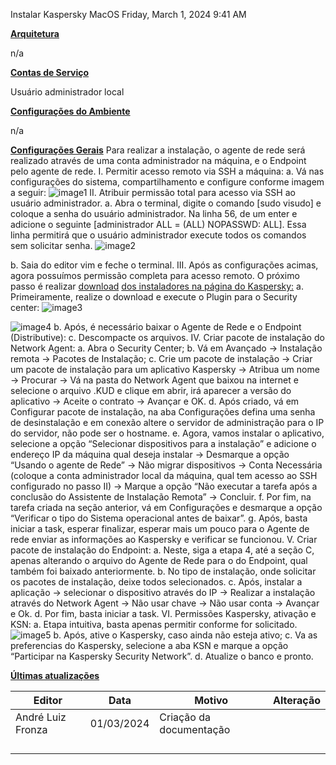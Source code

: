 Instalar Kaspersky MacOS
Friday, March 1, 2024
9:41 AM

**<u>Arquitetura</u>**

n/a

**<u>Contas de Serviço</u>**

Usuário administrador local

**<u>Configurações do Ambiente</u>**

n/a

**<u>Configurações Gerais</u>**
Para realizar a instalação, o agente de rede será realizado através de uma conta administrador na máquina, e o Endpoint pelo agente de rede.
I. Permitir acesso remoto via SSH a máquina:
a\. Vá nas configurações do sistema, compartilhamento e configure conforme imagem a seguir:
![image1](../../../_resources/image1-18.png)
II\. Atribuir permissão total para acesso via SSH ao usuário administrador.
a\. Abra o terminal, digite o comando \[sudo visudo\] e coloque a senha do usuário administrador.
Na linha 56, de um enter e adicione o seguinte \[administrador ALL = (ALL) NOPASSWD: ALL\]. Essa linha permitirá que o usuário administrador execute todos os comandos sem solicitar senha.
![image2](../../../_resources/image2-10.png)

b\. Saia do editor vim e feche o terminal.
III\. Após as configurações acimas, agora possuímos permissão completa para acesso remoto. O próximo passo é realizar [download](https://www.kaspersky.com/small-to-medium-business-security/downloads/endpoint?icid=gl_sup-site_trd_ona_oth__onl_b2b_klsupport_tri-dl____kes___) <u>dos instaladores na página do Kaspersky:</u>
a\. Primeiramente, realize o download e execute o Plugin para o Security center:
![image3](../../../_resources/image3-6.png)

![image4](../../../_resources/image4-5.png)
b\. Após, é necessário baixar o Agente de Rede e o Endpoint (Distributive):
c\. Descompacte os arquivos.
IV\. Criar pacote de instalação do Network Agent:
a\. Abra o Security Center;
b\. Vá em Avançado -\> Instalação remota -\> Pacotes de Instalação;
c\. Crie um pacote de instalação -\> Criar um pacote de instalação para um aplicativo Kaspersky -\> Atribua um nome -\> Procurar -\> Vá na pasta do Network Agent que baixou na internet e selecione o arquivo .KUD e clique em abrir, irá aparecer a versão do aplicativo -\> Aceite o contrato -\> Avançar e OK.
d\. Após criado, vá em Configurar pacote de instalação, na aba Configurações defina uma senha de desinstalação e em conexão altere o servidor de administração para o IP do servidor, não pode ser o hostname.
e\. Agora, vamos instalar o aplicativo, selecione a opção “Selecionar dispositivos para a instalação” e adicione o endereço IP da máquina qual deseja instalar -\> Desmarque a opção “Usando o agente de Rede” -\> Não migrar dispositivos -\> Conta Necessária (coloque a conta administrador local da máquina, qual tem acesso ao SSH configurado no passo II) -\> Marque a opção “Não executar a tarefa após a conclusão do Assistente de Instalação Remota” -\> Concluir.
f\. Por fim, na tarefa criada na seção anterior, vá em Configurações e desmarque a opção “Verificar o tipo do Sistema operacional antes de baixar”.
g\. Após, basta iniciar a task, esperar finalizar, esperar mais um pouco para o Agente de rede enviar as informações ao Kaspersky e verificar se funcionou.
V. Criar pacote de instalação do Endpoint:
a\. Neste, siga a etapa 4, até a seção C, apenas alterando o arquivo do Agente de Rede para o do Endpoint, qual também foi baixado anteriormente.
b\. No tipo de instalação, onde solicitar os pacotes de instalação, deixe todos selecionados.
c\. Após, instalar a aplicação -\> selecionar o dispositivo através do IP -\> Realizar a instalação através do Network Agent -\> Não usar chave -\> Não usar conta -\> Avançar e Ok.
d\. Por fim, basta iniciar a task.
VI\. Permissões Kaspersky, ativação e KSN:
a\. Etapa intuitiva, basta apenas permitir conforme for solicitado.
![image5](../../../_resources/image5-2.png)
b\. Após, ative o Kaspersky, caso ainda não esteja ativo;
c\. Va as preferencias do Kaspersky, selecione a aba KSN e marque a opção “Participar na Kaspersky Security Network”.
d\. Atualize o banco e pronto.

**<u>Últimas atualizações</u>**  

| Editor            | Data       | Motivo                  | Alteração |
|-------------------|------------|-------------------------|-----------|
| André Luiz Fronza | 01/03/2024 | Criação da documentação |          |
|                  |           |                        |           |
|                   |            |                         |           |
|                   |            |                         |           |
|                   |            |                         |           |


